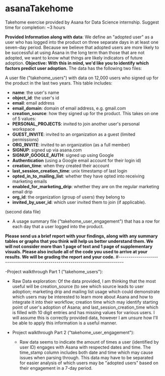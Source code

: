 # asanaTakehome
Takehome exercise provided by Asana for Data Science internship. Suggest time for completion: ~3 hours

**Provided Information along with data**: We define an "adopted user" as a user who has logged into the product on three separate days in at least one seven-day period. Because we believe that adopted users are more likely to be successful at using Asana in the long term than those that are not adopted, we want to know what things are likely indicators of future adoption. 
**Objective: With this in mind, we'd like you to identify which factors predict user adoption.**
The data has the following two files:
 
A user file ("takehome_users") with data on 12,000 users who signed up for the product in the last two years. This table includes:
  - **name**: the user's name
  - **object_id**: the user's id
  - **email**: email address
  - **email_domain**: domain of email address, e.g. gmail.com
  - **creation_source**: how they signed up for the product. This takes on one of 5 values:
  - **PERSONAL_PROJECTS**: invited to join another user's personal workspace
  - **GUEST_INVITE**: invited to an organization as a guest (limited permissions)
  - **ORG_INVITE**: invited to an organization (as a full member)
  - **SIGNUP**: signed up via asana.com
  - **SIGNUP_GOOGLE_AUTH**: signed up using Google
  - **Authentication** (using a Google email account for their login id)
  - **creation_time**: when they created their account
  - **last_session_creation_time**: unix timestamp of last login
  - **opted_in_to_mailing_list**: whether they have opted into receiving marketing emails
  - **enabled_for_marketing_drip**: whether they are on the regular marketing email drip
  - **org_id**: the organization (group of users) they belong to
  - **invited_by_user_id**: which user invited them to join (if applicable).
 
 (second data file)
  - A usage summary file ("takehome_user_engagement") that has a row for each day that a user logged into the product.
 
**Please send us a brief report with your findings, along with any summary tables or graphs that you think will help us better understand them. We will not consider more than 1 page of text and 1 page of supplementary visuals. Please also include all of the code you used to arrive at your results. We will be grading the report and your code.**
 #--------------------------------------------------------------------------------
 
 -Project walkthrough Part 1 ("takehome_users"): 
   - Raw Data exploration: Of the data provided, I am thinking that the most useful will be creation_source (to see which source leads to user adoption; marketing drip and mailing list usage which could demonstrate which users may be interested to learn more about Asana and how to integrate it into their workflow; creation time which may identify starting point of user's adoption of Asana; and last_session_creation_time which is filled with 10 digit entries and has missing values for various users. I will assume this is correctly provided data, however I am unsure how I'll be able to apply this information is a useful manner.
   
- Project walkthrough Part 2 ("takehome_user_engagement"): 
   - Raw data seems to indicate the amount of times a user (identified by user ID) engages with Asana with respected dates and time. The time_stamp column includes both date and time which may cause issues when parsing through. This data may have to be separated for easier analysis of which users may be "adopted users" based on their engagement in a 7-day period.
